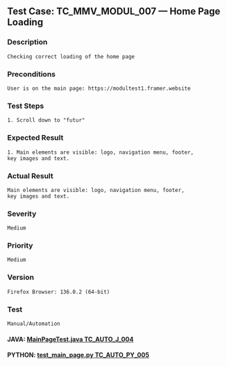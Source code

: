 ## Test Case: TC_MMV_MODUL_007 — Home Page Loading

### Description
    Checking correct loading of the home page

### Preconditions
    User is on the main page: https://modultest1.framer.website

### Test Steps
    1. Scroll down to "futur"

### Expected Result
    1. Main elements are visible: logo, navigation menu, footer, 
    key images and text.

### Actual Result
    Main elements are visible: logo, navigation menu, footer, 
    key images and text.

### Severity
    Medium

### Priority
    Medium

### Version
    Firefox Browser: 136.0.2 (64-bit)

### Test
    Manual/Automation
#### JAVA: [MainPageTest.java TC_AUTO_J_004](https://github.com/dema28/BreakToMake/blob/main/src/test/java/com/breaktomake/tests/MainPageTest.java)
#### PYTHON: [test_main_page.py TC_AUTO_PY_005](https://github.com/dema28/CrashProof/blob/main/tests/test_main_page.py)
